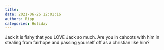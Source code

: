 ```yaml
---
title: 
date: 2021-06-26 12:01:16
authors: Ripp
categories: Holiday
---
```


 Jack it is fishy that you LOVE Jack so much.  Are you in cahoots with him in stealing from fairhope and passing yourself off as a christian like him?